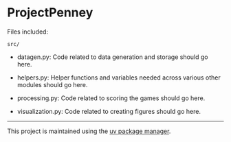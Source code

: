 # ProjectPenney

Files included:

`src/`

- datagen.py: Code related to data generation and storage should go here.

- helpers.py: Helper functions and variables needed across various other modules should go here.

- processing.py: Code related to scoring the games should go here.

- visualization.py: Code related to creating figures should go here. 

---

This project is maintained using the [uv package manager](https://docs.astral.sh/uv/).


 
